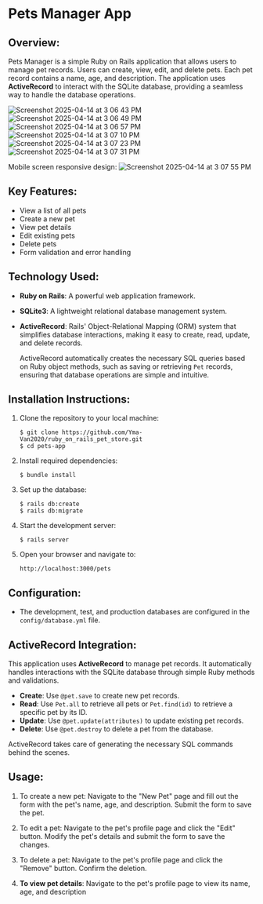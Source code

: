 # Pets Manager App

## Overview:

Pets Manager is a simple Ruby on Rails application that allows users to manage pet records. Users can create, view, edit, and delete pets. Each pet record contains a name, age, and description. The application uses **ActiveRecord** to interact with the SQLite database, providing a seamless way to handle the database operations.

![Screenshot 2025-04-14 at 3 06 43 PM](https://github.com/user-attachments/assets/fcf8ce66-7701-4ffe-86fe-9ca90ec60165)
![Screenshot 2025-04-14 at 3 06 49 PM](https://github.com/user-attachments/assets/2fa9a2f6-950b-48f3-a8c4-4d451fd6f5fb)
![Screenshot 2025-04-14 at 3 06 57 PM](https://github.com/user-attachments/assets/5e171b9d-a9e9-42f4-8b60-ecf6241efe34)
![Screenshot 2025-04-14 at 3 07 10 PM](https://github.com/user-attachments/assets/23c91f24-81f9-405b-9b05-4573096b961d)
![Screenshot 2025-04-14 at 3 07 23 PM](https://github.com/user-attachments/assets/c341164a-3aa5-402c-a342-ff21f5a90219)
![Screenshot 2025-04-14 at 3 07 31 PM](https://github.com/user-attachments/assets/cde92268-b21d-49b8-a703-2733a4c43ea0)

Mobile screen responsive design:
![Screenshot 2025-04-14 at 3 07 55 PM](https://github.com/user-attachments/assets/c469f49d-8be2-4ce5-9a6f-7c8ba9be9256)

## Key Features:

- View a list of all pets
- Create a new pet
- View pet details
- Edit existing pets
- Delete pets
- Form validation and error handling

## Technology Used:

- **Ruby on Rails**: A powerful web application framework.
- **SQLite3**: A lightweight relational database management system.
- **ActiveRecord**: Rails' Object-Relational Mapping (ORM) system that simplifies database interactions, making it easy to create, read, update, and delete records.

  ActiveRecord automatically creates the necessary SQL queries based on Ruby object methods, such as saving or retrieving `Pet` records, ensuring that database operations are simple and intuitive.

## Installation Instructions:

1. Clone the repository to your local machine:
   ```
   $ git clone https://github.com/Yma-Van2020/ruby_on_rails_pet_store.git
   $ cd pets-app
   ```

3. Install required dependencies:
   ```
   $ bundle install
   ```

5. Set up the database:
   ```
   $ rails db:create
   $ rails db:migrate
   ```

7. Start the development server:
   ```
   $ rails server
   ```

9. Open your browser and navigate to:
   ```
   http://localhost:3000/pets
   ```

## Configuration:
- The development, test, and production databases are configured in the `config/database.yml` file.

## ActiveRecord Integration:

This application uses **ActiveRecord** to manage pet records. It automatically handles interactions with the SQLite database through simple Ruby methods and validations.

- **Create**: Use `@pet.save` to create new pet records.
- **Read**: Use `Pet.all` to retrieve all pets or `Pet.find(id)` to retrieve a specific pet by its ID.
- **Update**: Use `@pet.update(attributes)` to update existing pet records.
- **Delete**: Use `@pet.destroy` to delete a pet from the database.

ActiveRecord takes care of generating the necessary SQL commands behind the scenes.

## Usage:

1. To create a new pet:
   Navigate to the "New Pet" page and fill out the form with the pet's name, age, and description.
   Submit the form to save the pet.

2. To edit a pet:
   Navigate to the pet's profile page and click the "Edit" button. Modify the pet's details and submit the form to save the changes.

3. To delete a pet:
   Navigate to the pet's profile page and click the "Remove" button. Confirm the deletion.

4. **To view pet details**:
   Navigate to the pet's profile page to view its name, age, and description

   
